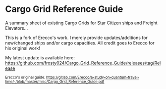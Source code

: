 # Cargo Grid Reference Guide

A summary sheet of existing Cargo Grids for Star Citizen ships and Freight Elevators...

This is a fork of Erecco's work. I merely provide updates/additions for new/changed ships and/or cargo capacities. All credit goes to Erecco for his original work!

My latest update is available here:<br>
https://github.com/frosty024/Cargo_Grid_Reference_Guide/releases/tag/Release

<sub>Erecco's original guide: https://gitlab.com/Erecco/a-study-on-quantum-travel-time/-/blob/master/misc/Cargo_Grid_Reference_Guide.pdf</sub>
